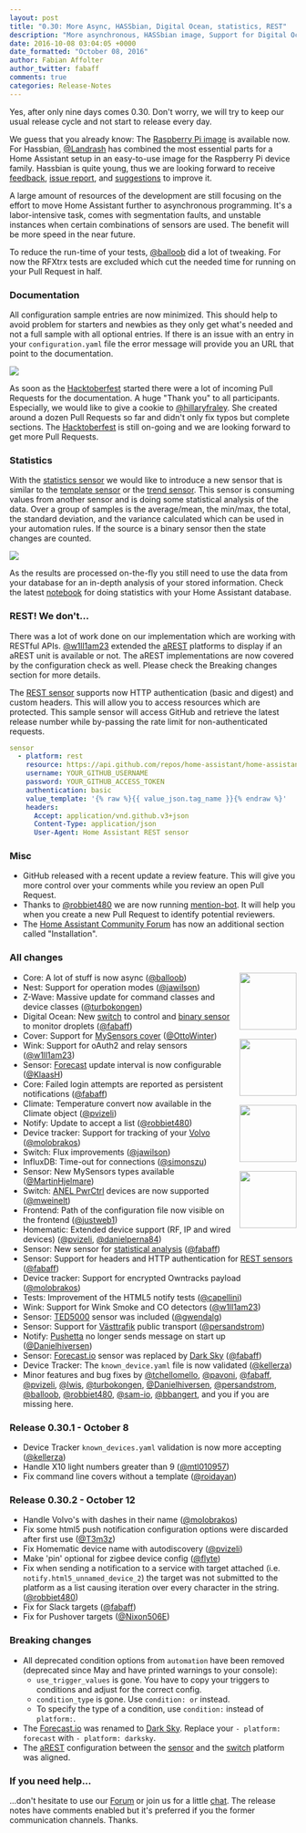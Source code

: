 ```yaml
---
layout: post
title: "0.30: More Async, HASSbian, Digital Ocean, statistics, REST"
description: "More asynchronous, HASSbian image, Support for Digital Ocean, statistics, Västtrafik public transport, and Hacktoberfest."
date: 2016-10-08 03:04:05 +0000
date_formatted: "October 08, 2016"
author: Fabian Affolter
author_twitter: fabaff
comments: true
categories: Release-Notes
---
```


Yes, after only nine days comes 0.30. Don't worry, we will try to keep our usual release cycle and not start to release every day.

We guess that you already know: The [Raspberry Pi image][pi-image] is available now. For Hassbian, [@Landrash] has combined the most essential parts for a Home Assistant setup in an easy-to-use image for the Raspberry Pi device family. Hassbian is quite young, thus we are looking forward to receive [feedback][hassbian-forum], [issue report][hassbian-forum], and [suggestions][hassbian-forum] to improve it. 

A large amount of resources of the development are still focusing on the effort to move Home Assistant further to asynchronous programming. It's a labor-intensive task, comes with segmentation faults, and unstable instances when certain combinations of sensors are used. The benefit will be more speed in the near future.

To reduce the run-time of your tests, [@balloob] did a lot of tweaking. For now the RFXtrx tests are excluded which cut the needed time for running on your Pull Request in half. 

### Documentation

All configuration sample entries are now minimized. This should help to avoid problem for starters and newbies as they only get what's needed and not a full sample with all optional entries. If there is an issue with an entry in your `configuration.yaml` file the error message will provide you an URL that point to the documentation.

<p class='img'>
  <img src='{{site_root}}/images/screenshots/config-validation-url.png' />
</p>

As soon as the [Hacktoberfest] started there were a lot of incoming Pull Requests for the documentation. A huge "Thank you" to all participants. Especially, we would like to give a cookie to [@hillaryfraley]. She created around a dozen Pull Requests so far and didn't only fix typos but complete sections. The [Hacktoberfest] is still on-going and we are looking forward to get more Pull Requests.

### Statistics

With the [statistics sensor][stats-sensor] we would like to introduce a new sensor that is similar to the [template sensor][template-sensor] or the [trend sensor][trend-sensor]. This sensor is consuming values from another sensor and is doing some statistical analysis of the data. Over a group of samples is the average/mean, the min/max, the total, the standard deviation, and the variance calculated which can be used in your automation rules. If the source is a binary sensor then the state changes are counted.

<p class='img'>
  <img src='{{site_root}}/images/screenshots/stats-sensor.png' />
</p>

As the results are processed on-the-fly you still need to use the data from your database for an in-depth analysis of your stored information. Check the latest [notebook] for doing statistics with your Home Assistant database.

### REST! We don't...

There was a lot of work done on our implementation which are working with RESTful APIs. [@w1ll1am23] extended the [aREST] platforms to display if an aREST unit is available or not. The aREST implementations are now covered by the configuration check as well. Please check the Breaking changes section for more details.

The [REST sensor][rest-sensor] supports now HTTP authentication (basic and digest) and custom headers. This will allow you to access resources which are protected. This sample sensor will access GitHub and retrieve the latest release number while by-passing the rate limit for non-authenticated requests.

```yaml
sensor
  - platform: rest
    resource: https://api.github.com/repos/home-assistant/home-assistant/releases/latest
    username: YOUR_GITHUB_USERNAME
    password: YOUR_GITHUB_ACCESS_TOKEN
    authentication: basic
    value_template: '{% raw %}{{ value_json.tag_name }}{% endraw %}'
    headers:
      Accept: application/vnd.github.v3+json
      Content-Type: application/json
      User-Agent: Home Assistant REST sensor
```

### Misc

- GitHub released with a recent update a review feature. This will give you more control over your comments while you review an open Pull Request.
- Thanks to [@robbiet480] we are now running [mention-bot]. It will help you when you create a new Pull Request to identify potential reviewers.
- The [Home Assistant Community Forum][forum] has now an additional section called "Installation".

### All changes

<img src='/images/supported_brands/digital_ocean.png' style='clear: right; margin-left: 5px; border:none; box-shadow: none; float: right; margin-bottom: 16px;' width='100' /><img src='/images/supported_brands/volvo.png' style='clear: right; margin-left: 5px; border:none; box-shadow: none; float: right; margin-bottom: 16px;' width='100' /><img src='/images/supported_brands/dark_sky.png' style='clear: right; margin-left: 5px; border:none; box-shadow: none; float: right; margin-bottom: 16px;' width='100' /><img src='/images/supported_brands/vasttrafik.png' style='clear: right; margin-left: 5px; border:none; box-shadow: none; float: right; margin-bottom: 16px;' width='100' />

- Core: A lot of stuff is now async ([@balloob])
- Nest: Support for operation modes ([@jawilson])
- Z-Wave: Massive update for command classes and device classes  ([@turbokongen])
- Digital Ocean: New [switch][do-switch] to control and [binary sensor][do-bin-sensor] to monitor droplets ([@fabaff])
- Cover: Support for [MySensors cover][mysensors-cover] ([@OttoWinter])
- Wink: Support for oAuth2 and relay sensors ([@w1ll1am23])
- Sensor: [Forecast][darksky] update interval is now configurable ([@KlaasH])
- Core: Failed login attempts are reported as persistent notifications ([@fabaff])
- Climate: Temperature convert now available in the Climate object ([@pvizeli])
- Notify: Update to accept a list ([@robbiet480]) 
- Device tracker: Support for tracking of your [Volvo] ([@molobrakos])
- Switch: Flux improvements ([@jawilson])
- InfluxDB: Time-out for connections ([@simonszu])
- Sensor: New MySensors types available ([@MartinHjelmare])
- Switch: [ANEL PwrCtrl][pwrctrl-switch] devices are now supported ([@mweinelt])
- Frontend: Path of the configuration file now visible on the frontend ([@justweb1])
- Homematic:  Extended device support (RF, IP and wired devices) ([@pvizeli], [@danielperna84])
- Sensor: New sensor for [statistical analysis][stats-sensor] ([@fabaff])
- Sensor: Support for headers and HTTP authentication for [REST sensors][rest-sensor] ([@fabaff])
- Device tracker: Support for encrypted Owntracks payload ([@molobrakos])
- Tests: Improvement of the HTML5 notify tests ([@capellini])
- Wink: Support for Wink Smoke and CO detectors ([@w1ll1am23])
- Sensor: [TED5000][ted5000] sensor was included ([@gwendalg])
- Sensor: Support for [Västtrafik][vasttrafik] public transport ([@persandstrom])
- Notify: [Pushetta][pushetta] no longer sends message on start up ([@Danielhiversen])
- Sensor: [Forecast.io][forecast] sensor was replaced by [Dark Sky][darksky] ([@fabaff])
- Device Tracker: The `known_device.yaml` file is now validated ([@kellerza]) 
- Minor features and bug fixes by [@tchellomello], [@pavoni], [@fabaff], [@pvizeli], [@lwis], [@turbokongen], [@Danielhiversen], [@persandstrom], [@balloob], [@robbiet480], [@sam-io], [@bbangert], and you if you are missing here.

### Release 0.30.1 - October 8

 - Device Tracker `known_devices.yaml` validation is now more accepting ([@kellerza])
 - Handle X10 light numbers greater than 9 ([@mtl010957])
 - Fix command line covers without a template ([@roidayan])

### Release 0.30.2 - October 12

- Handle Volvo's with dashes in their name ([@molobrakos])
- Fix some html5 push notification configuration options were discarded after first use ([@T3m3z])
- Fix Homematic device name with autodiscovery ([@pvizeli])
- Make 'pin' optional for zigbee device config ([@flyte])
- Fix when sending a notification to a service with target attached (i.e. `notify.html5_unnamed_device_2`) the target was not submitted to the platform as a list causing iteration over every character in the string. ([@robbiet480])
- Fix for Slack targets ([@fabaff])
- Fix for Pushover targets ([@Nixon506E])

### Breaking changes

- All deprecated condition options from `automation` have been removed (deprecated since May and have printed warnings to your console):
  - `use_trigger_values` is gone. You have to copy your triggers to conditions and adjust for the correct config.
  - `condition_type` is gone. Use `condition: or` instead.
  - To specify the type of a condition, use `condition:` instead of `platform:`. 
- The [Forecast.io][forecast] was renamed to [Dark Sky][darksky]. Replace your `- platform: forecast` with `- platform: darksky`.
- The [aREST][arest] configuration between the [sensor][arest-sensor] and the [switch][arest-switch] platform was aligned. 

### If you need help...
...don't hesitate to use our [Forum](https://community.home-assistant.io/) or join us for a little [chat](https://discord.gg/c5DvZ4e). The release notes have comments enabled but it's preferred if you the former communication channels. Thanks.

[@balloob]: https://github.com/balloob
[@bbangert]: https://github.com/bbangert
[@capellini]: https://github.com/capellini
[@Danielhiversen]: https://github.com/Danielhiversen
[@danielperna84]: https://github.com/danielperna84
[@fabaff]: https://github.com/fabaff
[@gwendalg]: https://github.com/gwendalg
[@hillaryfraley]: https://github.com/hillaryfraley
[@jawilson]: https://github.com/jawilson
[@justweb1]: https://github.com/justweb1
[@kellerza]: https://github.com/kellerza
[@KlaasH]: https://github.com/KlaasH
[@Landrash]: https://github.com/Landrash
[@lwis]: https://github.com/lwis
[@MartinHjelmare]: https://github.com/MartinHjelmare
[@molobrakos]: https://github.com/molobrakos
[@mweinelt]: https://github.com/mweinelt
[@OttoWinter]: https://github.com/OttoWinter
[@pavoni]: https://github.com/pavoni
[@persandstrom]: https://github.com/persandstrom
[@pvizeli]: https://github.com/pvizeli
[@robbiet480]: https://github.com/robbiet480
[@sam-io]: https://github.com/sam-io
[@simonszu]: https://github.com/simonszu
[@tchellomello]: https://github.com/tchellomello
[@turbokongen]: https://github.com/turbokongen
[@w1ll1am23]: https://github.com/w1ll1am23
[@mtl010957]: https://github.com/mtl010957
[@roidayan]: https://github.com/roidayan
[@T3m3z]: https://github.com/T3m3z
[@flyte]: https://github.com/flyte
[@Nixon506E]: https://github.com/Nixon506E

[arest]: https://arest.io/
[arest-sensor]: /components/sensor.arest/
[arest-switch]: /components/switch.arest/
[darksky]: /components/sensor.darksky/
[do-bin-sensor]: /components/binary_sensor.digital_ocean/
[do-switch]: /components/switch.digital_ocean/
[forecast]: /components/sensor.forecast/
[forum]: https://community.home-assistant.io/
[Hacktoberfest]: /blog/2016/10/02/hacktoberfest/
[hassbian-forum]: https://community.home-assistant.io/c/installation/hassbian
[mention-bot]: https://github.com/mention-bot
[mysensors-cover]: /components/cover.mysensors/
[notebook]: http://nbviewer.jupyter.org/github/home-assistant/home-assistant-notebooks/blob/master/database-statistics.ipynb
[pi-image]: /blog/2016/10/01/we-have-raspberry-image-now/
[pushetta]: /components/notify.pushetta/
[pwrctrl-switch]: /components/switch.anel_pwrctrl/
[rest-sensor]: /components/sensor.rest/
[stats-sensor]: /components/sensor.statistics/
[ted5000]: /components/sensor.ted5000/
[template-sensor]: /components/sensor.template/
[trend-sensor]: /components/binary_sensor.trend/
[vasttrafik]: /components/sensor.vasttrafik/
[Volvo]: /components/device_tracker.volvooncall/

